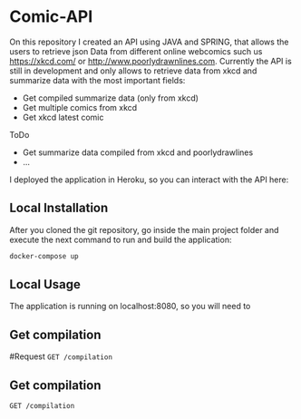 # Comic-API


On this repository I created an API using JAVA and SPRING, that allows the users to retrieve json Data from different
 online webcomics such us https://xkcd.com/ or http://www.poorlydrawnlines.com. Currently the API is still in development
 and only allows to retrieve data from xkcd and summarize data with the most important fields:

 * Get compiled summarize data (only from xkcd)
 * Get multiple comics from xkcd
 * Get xkcd latest comic
 
 ToDo
 * Get summarize data compiled from xkcd and poorlydrawlines
 * ...

I deployed the application in Heroku, so you can interact with the API here: 

## Local Installation

After you cloned the git repository, go inside the main project folder and execute the next command to run and build
the application: 

```bash
docker-compose up
```

## Local Usage
The application is running on localhost:8080, so you will need to  

## Get compilation
#Request
`GET /compilation`

## Get compilation

`GET /compilation`